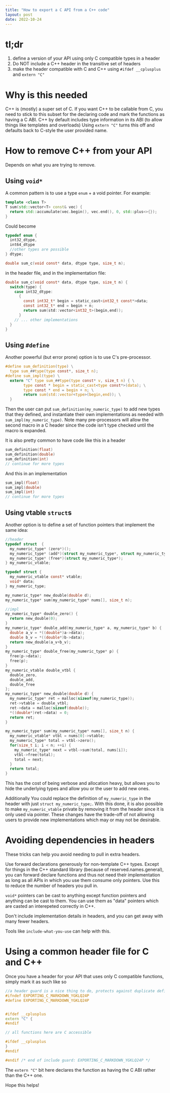 ```yaml
---
title: "How to export a C API from a C++ code"
layout: post
date: 2022-10-24
---
```


# tl;dr


1. define a version of your API using only C compatible types in a header
2. Do NOT include a C++ header in the transitive set of headers
3. make the header compatible with C and C++ using `#ifdef __cplusplus` and `extern "C"`

# Why is this needed

C++ is (mostly) a super set of C.  If you want C++ to be callable from C, you
need to stick to this subset for the declaring code and mark the functions as
having a C ABI. C++ by default includes type information in its ABI (to allow
things like templates and overloads) Using `extern "C"` turns this off and
defaults back to C-style the user provided name.

# How to remove C++ from your API

Depends on what you are trying to remove.

## Using `void*`

A common pattern is to use a type `enum` + a void pointer.  For example:

```cpp
template <class T>
T sum(std::vector<T> const& vec) {
  return std::accumulate(vec.begin(), vec.end(), 0, std::plus<>{});
}
```

Could become

```c
typedef enum {
  int32_dtype,
  int64_dtype
  //other types are possible
} dtype;

double sum_c(void const* data, dtype type, size_t n);
```

in the header file, and in the implementation file:

```c
double sum_c(void const* data, dtype type, size_t n) {
  switch(type) {
    case int32_dtype:
      {
        const int32_t* begin = static_cast<int32_t const*>data;
        const int32_t* end = begin + n;
        return sum(std::vector<int32_t>(begin,end));
      }
    // ... other implementations
  }
}
```

## Using `#define`

Another powerful (but error prone) option is to use C's pre-processor.

```c
#define sum_definition(type) \
  type sum_##type(type const*, size_t n);
#define sum_impl(type) \
  extern "C" type sum_##type(type const* v, size_t n) { \
        type const * begin = static_cast<type const*>(data); \
        type const * end = begin + n; \
        return sum(std::vector<type>(begin,end)); \
  }
```

Then the user can put `sum_definition(my_numeric_type)` to add new types that they defined,
and instantiate their own implementations as needed with `sum_impl(my_numeric_type)`.  Note
many pre-processors will allow the second macro in a C header since the code
isn't type checked until the macro is expanded.

It is also pretty common to have code like this in a header

```cpp
sum_definition(float)
sum_definition(double)
sum_definition(int)
// continue for more types
```

And this in an implementation

```cpp
sum_impl(float)
sum_impl(double)
sum_impl(int)
// continue for more types
```

## Using vtable `struct`s

Another option is to define a set of function pointers that implement the same idea:
```c
//header
typedef struct  {
  my_numeric_type* (zero*)();
  my_numeric_type* (add*)(struct my_numeric_type*, struct my_numeric_type*);
  my_numeric_type* (free*)(struct my_numeric_type*);
} my_numeric_vtable;

typedef struct {
  my_numeric_vtable const* vtable;
  void* data;
} my_numeric_type;

my_numeric_type* new_double(double d);
my_numeric_type* sum(my_numeric_type* nums[], size_t n);

//impl
my_numeric_type* double_zero() {
  return new_double(0);
}
my_numeric_type* double_add(my_numeric_type* a, my_numeric_type* b) {
  double a_v = *((double*)a->data);
  double b_v = *((double*)b->data);
  return new_double(a_v+b_v);
}
my_numeric_type* double_free(my_numeric_type* p) {
  free(p->data);
  free(p);
}
my_numeric_vtable double_vtbl {
  double_zero,
  double_add,
  double_free
};
my_numeric_type* new_double(double d) {
  my_numeric_type* ret = malloc(sizeof(my_numeric_type));
  ret->vtable = double_vtbl;
  ret->data = malloc(sizeof(double));
  *((double*)ret->data) = 0;
  return ret;
}

my_numeric_type* sum(my_numeric_type* nums[], size_t n) {
  my_numeric_vtable* vtbl = nums[0]->vtable;
  my_numeric_type* total = vtbl->zero();
  for(size_t i; i < n; ++i) {
    my_numeric_type* next = vtbl->sum(total, nums[i]);
    vtbl->free(total);
    total = next;
  }
  return total;
}
```

This has the cost of being verbose and allocation heavy, but allows you to hide
the underlying types and allow you or the user to add new ones.

Additionally You could replace the definition of `my_numeric_type` in the
header with just `struct my_numeric_type;`.  With this done, it is also
possible to make `my_numeric_vtable` private by removing it from the header
since it is only used via pointer.    These changes have the trade-off
of not allowing users to provide new implementations which may or
may not be desirable.

# Avoiding dependencies in headers

These tricks can help you avoid needing to pull in extra headers.

Use forward declarations generously for non-template C++ types. Except for
things in the C++ standard library (because of reserved.names.general), you can
forward declare functions and thus not need their implementation as long as all
APIs in which you use them consume only pointers.  Use this to reduce the number 
of headers you pull in.

`void*` pointers can be cast to anything except function pointers and anything
can be cast to them.  You can use them as "data" pointers which are casted an
interepeted correctly in C++.

Don't include implementation details in headers, and you can get away with many fewer headers.

Tools like `include-what-you-use` can help with this.

# Using a common header file for C and C++

Once you have a header for your API that uses only C compatible functions, simply mark it as such like so


```cpp
//a header guard is a nice thing to do, protects against duplicate definitions
#ifndef EXPORTING_C_MARKDOWN_YGKLQ24P
#define EXPORTING_C_MARKDOWN_YGKLQ24P


#ifdef __cplusplus
extern "C" {
#endif

// all functions here are C accessible

#ifdef __cplusplus
}
#endif

#endif /* end of include guard: EXPORTING_C_MARKDOWN_YGKLQ24P */

```


The `extern "C"` bit here declares the function as having the C ABI rather than the C++ one.


Hope this helps!
